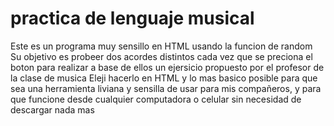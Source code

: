 # practica de lenguaje musical

Este es un programa muy sensillo en HTML usando la funcion de random
Su objetivo es probeer dos acordes distintos cada vez que se preciona el boton para realizar a base de ellos un ejersicio propuesto por el profesor de la clase de musica
Eleji hacerlo en HTML y lo mas basico posible para que sea una herramienta liviana y sensilla de usar para mis compañeros, y para que funcione desde cualquier computadora o celular sin necesidad de descargar nada mas 
